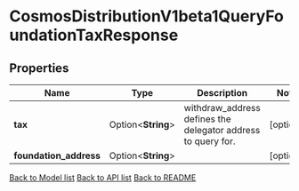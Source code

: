 # CosmosDistributionV1beta1QueryFoundationTaxResponse

## Properties

Name | Type | Description | Notes
------------ | ------------- | ------------- | -------------
**tax** | Option<**String**> | withdraw_address defines the delegator address to query for. | [optional]
**foundation_address** | Option<**String**> |  | [optional]

[Back to Model list](../README.md#documentation-for-models) [Back to API list](../README.md#documentation-for-api-endpoints) [Back to README](../README.md)


